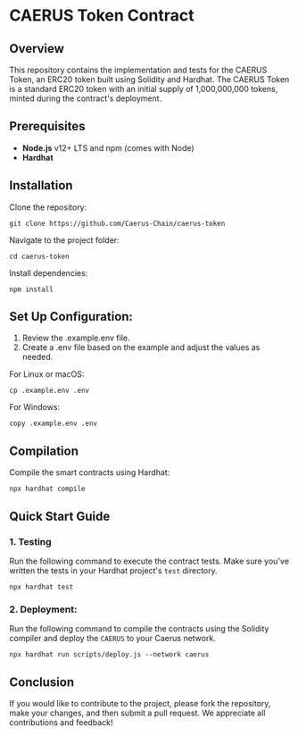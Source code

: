 # CAERUS Token Contract
## Overview
This repository contains the implementation and tests for the CAERUS Token, an ERC20 token built using Solidity and Hardhat. The CAERUS Token is a standard ERC20 token with an initial supply of 1,000,000,000 tokens, minted during the contract's deployment.

## Prerequisites
- **Node.js** v12+ LTS and npm (comes with Node)
- **Hardhat**

## Installation
Clone the repository:
```
git clone https://github.com/Caerus-Chain/caerus-token
```
Navigate to the project folder:
```
cd caerus-token
```
Install dependencies:
```
npm install
```

## Set Up Configuration:
1. Review the .example.env file.
2. Create a .env file based on the example and adjust the values as needed.

For Linux or macOS:
```
cp .example.env .env
```
For Windows:
```
copy .example.env .env
```

## Compilation
Compile the smart contracts using Hardhat:
```
npx hardhat compile
```

## Quick Start Guide
### 1. Testing
Run the following command to execute the contract tests. Make sure you've written the tests in your Hardhat project's `test` directory.
```
npx hardhat test
```

### 2. Deployment:
Run the following command to compile the contracts using the Solidity compiler and deploy the `CAERUS` to your Caerus network.
```
npx hardhat run scripts/deploy.js --network caerus
```

## Conclusion
If you would like to contribute to the project, please fork the repository, make your changes, and then submit a pull request. We appreciate all contributions and feedback!